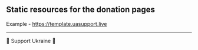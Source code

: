 ## Static resources for the donation pages
Example - https://template.uasupport.live

---
💛 Support Ukraine 💙